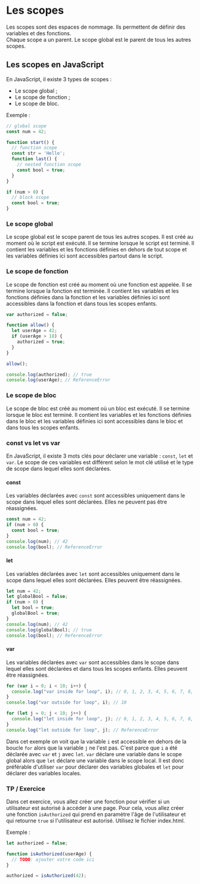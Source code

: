 # Les scopes  

Les scopes sont des espaces de nommage. Ils permettent de définir des variables et des fonctions.  
Chaque scope a un parent. Le scope global est le parent de tous les autres scopes.

## Les scopes en JavaScript

En JavaScript, il existe 3 types de scopes :

- Le scope global ;
- Le scope de fonction ;
- Le scope de bloc.

Exemple :

```javascript
// global scope
const num = 42;

function start() {
  // function scope
  const str = 'Hello';
  function last() {
    // nested function scope
    const bool = true;
  }
}

if (num > 0) {
  // block scope
  const bool = true;
}
```

### Le scope global

Le scope global est le scope parent de tous les autres scopes. Il est créé au moment où le script est exécuté. Il se 
termine lorsque le script est terminé. Il contient les variables et les fonctions définies en dehors de tout scope et
les variables définies ici sont accessibles partout dans le script.

### Le scope de fonction

Le scope de fonction est créé au moment où une fonction est appelée. Il se termine lorsque la fonction est terminée.
Il contient les variables et les fonctions définies dans la fonction et les variables définies ici sont accessibles
dans la fonction et dans tous les scopes enfants.

```javascript
var authorized = false;

function allow() {
  let userAge = 42;
  if (userAge > 18) {
    authorized = true;
  }
}

allow();

console.log(authorized); // true
console.log(userAge); // ReferenceError
```

### Le scope de bloc

Le scope de bloc est créé au moment où un bloc est exécuté. Il se termine lorsque le bloc est terminé. Il contient
les variables et les fonctions définies dans le bloc et les variables définies ici sont accessibles dans le bloc et
dans tous les scopes enfants.

### const vs let vs var

En JavaScript, il existe 3 mots clés pour déclarer une variable : `const`, `let` et `var`. Le scope de ces variables est
différent selon le mot clé utilisé et le type de scope dans lequel elles sont déclarées.

#### const

Les variables déclarées avec `const` sont accessibles uniquement dans le scope dans lequel elles sont déclarées. Elles
ne peuvent pas être réassignées.

```javascript
const num = 42;
if (num > 0) {
  const bool = true;
}
console.log(num); // 42
console.log(bool); // ReferenceError
```

#### let

Les variables déclarées avec `let` sont accessibles uniquement dans le scope dans lequel elles sont déclarées. Elles
peuvent être réassignées.

```javascript
let num = 42;
let globalBool = false;
if (num > 0) {
  let bool = true;
  globalBool = true;
}
console.log(num); // 42
console.log(globalBool); // true
console.log(bool); // ReferenceError
```

#### var

Les variables déclarées avec `var` sont accessibles dans le scope dans lequel elles sont déclarées et dans tous les
scopes enfants. Elles peuvent être réassignées.

```javascript
for (var i = 0; i < 10; i++) {
  console.log("var inside for loop", i); // 0, 1, 2, 3, 4, 5, 6, 7, 8, 9
}
console.log("var outside for loop", i); // 10

for (let j = 0; j < 10; j++) {
  console.log("let inside for loop", j); // 0, 1, 2, 3, 4, 5, 6, 7, 8, 9
}
console.log("let outside for loop", j); // ReferenceError
```

Dans cet exemple on voit que la variable `i` est accessible en dehors de la boucle `for` alors que la variable `j` ne
l'est pas. C'est parce que `i` a été déclarée avec `var` et `j` avec `let`. `var` déclare une variable dans le scope
global alors que `let` déclare une variable dans le scope local. Il est donc préférable d'utiliser `var` pour déclarer
des variables globales et `let` pour déclarer des variables locales.


### TP / Exercice

Dans cet exercice, vous allez créer une fonction pour vérifier si un utilisateur est autorisé à accéder à une page.
Pour cela, vous allez créer une fonction `isAuthorized` qui prend en paramètre l'âge de l'utilisateur et qui retourne
`true` si l'utilisateur est autorisé. Utilisez le fichier index.html.

Exemple : 

```javascript
let authorized = false;

function isAuthorized(userAge) {
  // TODO: ajouter votre code ici
}

authorized = isAuthorized(42);
```